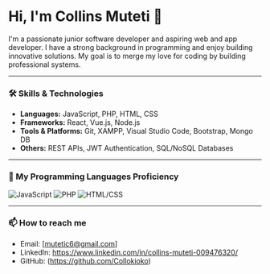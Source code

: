 # Hi, I'm Collins Muteti 👋

I'm a passionate junior software developer and aspiring web and app developer. I have a strong background in programming and enjoy building innovative solutions. My goal is to merge my love for coding by building professional systems.

---

### 🛠 Skills & Technologies
- **Languages:** JavaScript, PHP, HTML, CSS
- **Frameworks:** React, Vue.js, Node.js
- **Tools & Platforms:** Git, XAMPP, Visual Studio Code, Bootstrap, Mongo DB
- **Others:** REST APIs, JWT Authentication, SQL/NoSQL Databases

---

### 🚀 My Programming Languages Proficiency

![JavaScript](https://img.shields.io/badge/JavaScript-80%25-yellow)
![PHP](https://img.shields.io/badge/PHP-50%25-purple)
![HTML/CSS](https://img.shields.io/badge/HTML%2FCSS-90%25-red)

---

### 📫 How to reach me
- Email: [mutetic6@gmail.com]
- LinkedIn: https://www.linkedin.com/in/collins-muteti-009476320/
- GitHub: (https://github.com/Collokioko)
